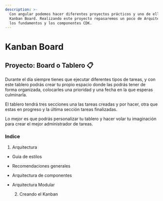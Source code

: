 ```yaml
---
description: >-
  Con angular podemos hacer diferentes proyectos prácticos y uno de ellos es un
  Kanban Board. Realizando este proyecto repasaremos un poco de Arquitectura,
  los fundamentos y los componentes CDK.
---
```


# Kanban Board

## Proyecto: Board o Tablero 📋

Durante el día siempre tienes que ejecutar diferentes tipos de tareas, y con este tablero podrás crear tu propio espacio donde las podrás tener de forma organizada,  colocarles una prioridad y una fecha en la que esperas culminarla. 

El tablero tendrá tres secciones una las tareas creadas y por hacer, otra que estas en progreso  y la última sección tareas finalizadas.

Lo mejor es que podrás personalizar tu tablero y hacer volar tu imaginación para crear el mejor administrador de tareas.

### Indice

1. Arquitectura

*  Guia de estilos
* Recomendaciones generales
* Arquitectura de componentes
* Arquitectura Modular

     2. Creando el Kanban







